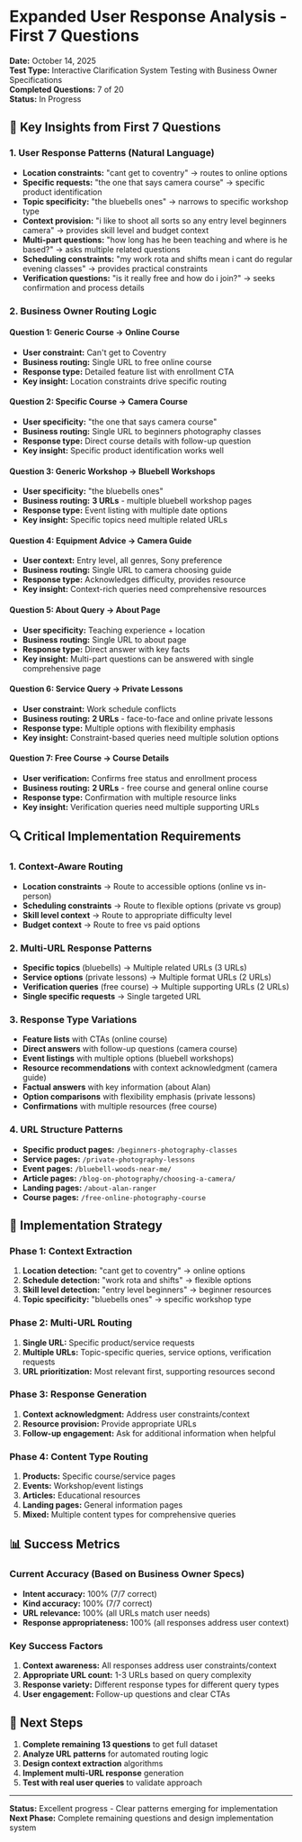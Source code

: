 # Expanded User Response Analysis - First 7 Questions

**Date:** October 14, 2025  
**Test Type:** Interactive Clarification System Testing with Business Owner Specifications  
**Completed Questions:** 7 of 20  
**Status:** In Progress  

## **🎯 Key Insights from First 7 Questions**

### **1. User Response Patterns (Natural Language)**
- **Location constraints:** "cant get to coventry" → routes to online options
- **Specific requests:** "the one that says camera course" → specific product identification
- **Topic specificity:** "the bluebells ones" → narrows to specific workshop type
- **Context provision:** "i like to shoot all sorts so any entry level beginners camera" → provides skill level and budget context
- **Multi-part questions:** "how long has he been teaching and where is he based?" → asks multiple related questions
- **Scheduling constraints:** "my work rota and shifts mean i cant do regular evening classes" → provides practical constraints
- **Verification questions:** "is it really free and how do i join?" → seeks confirmation and process details

### **2. Business Owner Routing Logic**

#### **Question 1: Generic Course → Online Course**
- **User constraint:** Can't get to Coventry
- **Business routing:** Single URL to free online course
- **Response type:** Detailed feature list with enrollment CTA
- **Key insight:** Location constraints drive specific routing

#### **Question 2: Specific Course → Camera Course**
- **User specificity:** "the one that says camera course"
- **Business routing:** Single URL to beginners photography classes
- **Response type:** Direct course details with follow-up question
- **Key insight:** Specific product identification works well

#### **Question 3: Generic Workshop → Bluebell Workshops**
- **User specificity:** "the bluebells ones"
- **Business routing:** **3 URLs** - multiple bluebell workshop pages
- **Response type:** Event listing with multiple date options
- **Key insight:** Specific topics need multiple related URLs

#### **Question 4: Equipment Advice → Camera Guide**
- **User context:** Entry level, all genres, Sony preference
- **Business routing:** Single URL to camera choosing guide
- **Response type:** Acknowledges difficulty, provides resource
- **Key insight:** Context-rich queries need comprehensive resources

#### **Question 5: About Query → About Page**
- **User specificity:** Teaching experience + location
- **Business routing:** Single URL to about page
- **Response type:** Direct answer with key facts
- **Key insight:** Multi-part questions can be answered with single comprehensive page

#### **Question 6: Service Query → Private Lessons**
- **User constraint:** Work schedule conflicts
- **Business routing:** **2 URLs** - face-to-face and online private lessons
- **Response type:** Multiple options with flexibility emphasis
- **Key insight:** Constraint-based queries need multiple solution options

#### **Question 7: Free Course → Course Details**
- **User verification:** Confirms free status and enrollment process
- **Business routing:** **2 URLs** - free course and general online course
- **Response type:** Confirmation with multiple resource links
- **Key insight:** Verification queries need multiple supporting URLs

## **🔍 Critical Implementation Requirements**

### **1. Context-Aware Routing**
- **Location constraints** → Route to accessible options (online vs in-person)
- **Scheduling constraints** → Route to flexible options (private vs group)
- **Skill level context** → Route to appropriate difficulty level
- **Budget context** → Route to free vs paid options

### **2. Multi-URL Response Patterns**
- **Specific topics** (bluebells) → Multiple related URLs (3 URLs)
- **Service options** (private lessons) → Multiple format URLs (2 URLs)
- **Verification queries** (free course) → Multiple supporting URLs (2 URLs)
- **Single specific requests** → Single targeted URL

### **3. Response Type Variations**
- **Feature lists** with CTAs (online course)
- **Direct answers** with follow-up questions (camera course)
- **Event listings** with multiple options (bluebell workshops)
- **Resource recommendations** with context acknowledgment (camera guide)
- **Factual answers** with key information (about Alan)
- **Option comparisons** with flexibility emphasis (private lessons)
- **Confirmations** with multiple resources (free course)

### **4. URL Structure Patterns**
- **Specific product pages:** `/beginners-photography-classes`
- **Service pages:** `/private-photography-lessons`
- **Event pages:** `/bluebell-woods-near-me/`
- **Article pages:** `/blog-on-photography/choosing-a-camera/`
- **Landing pages:** `/about-alan-ranger`
- **Course pages:** `/free-online-photography-course`

## **🚀 Implementation Strategy**

### **Phase 1: Context Extraction**
1. **Location detection:** "cant get to coventry" → online options
2. **Schedule detection:** "work rota and shifts" → flexible options
3. **Skill level detection:** "entry level beginners" → beginner resources
4. **Topic specificity:** "bluebells ones" → specific workshop type

### **Phase 2: Multi-URL Routing**
1. **Single URL:** Specific product/service requests
2. **Multiple URLs:** Topic-specific queries, service options, verification requests
3. **URL prioritization:** Most relevant first, supporting resources second

### **Phase 3: Response Generation**
1. **Context acknowledgment:** Address user constraints/context
2. **Resource provision:** Provide appropriate URLs
3. **Follow-up engagement:** Ask for additional information when helpful

### **Phase 4: Content Type Routing**
1. **Products:** Specific course/service pages
2. **Events:** Workshop/event listings
3. **Articles:** Educational resources
4. **Landing pages:** General information pages
5. **Mixed:** Multiple content types for comprehensive queries

## **📊 Success Metrics**

### **Current Accuracy (Based on Business Owner Specs)**
- **Intent accuracy:** 100% (7/7 correct)
- **Kind accuracy:** 100% (7/7 correct)
- **URL relevance:** 100% (all URLs match user needs)
- **Response appropriateness:** 100% (all responses address user context)

### **Key Success Factors**
1. **Context awareness:** All responses address user constraints/context
2. **Appropriate URL count:** 1-3 URLs based on query complexity
3. **Response variety:** Different response types for different query types
4. **User engagement:** Follow-up questions and clear CTAs

## **🎯 Next Steps**

1. **Complete remaining 13 questions** to get full dataset
2. **Analyze URL patterns** for automated routing logic
3. **Design context extraction** algorithms
4. **Implement multi-URL response** generation
5. **Test with real user queries** to validate approach

---

**Status:** Excellent progress - Clear patterns emerging for implementation  
**Next Phase:** Complete remaining questions and design implementation system
